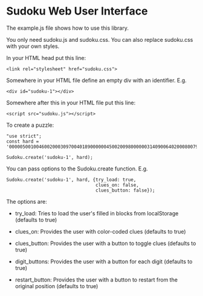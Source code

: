 # Sudoku Web User Interface

The example.js file shows how to use this library.

You only need sudoku.js and sudoku.css. You can also replace sudoku.css with
your own styles.

In your HTML head put this line:

    <link rel="stylesheet" href="sudoku.css">

Somewhere in your HTML file define an empty div with an identifier. E.g.

    <div id="sudoku-1"></div>

Somewhere after this in your HTML file put this line:

    <script src="sudoku.js"></script>

To create a puzzle:

    "use strict";
    const hard = '000005001004600200030970040189000000450020098000000314090064020008007900700300000';

    Sudoku.create('sudoku-1', hard);


You can pass options to the Sudoku.create function. E.g.

    Sudoku.create('sudoku-1', hard, {try_load: true,
                                     clues_on: false,
                                     clues_button: false});

The options are:

- try_load: Tries to load the user's filled in blocks from localStorage (defaults to true)

- clues_on: Provides the user with color-coded clues (defaults to true)

- clues_button: Provides the user with a button to toggle clues (defaults to true)

- digit_buttons: Provides the user with a button for each digit (defaults to
  true)

- restart_button: Provides the user with a button to restart from the original
  position (defaults to true)
